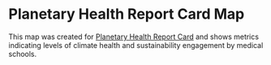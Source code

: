 # Planetary Health Report Card Map

This map was created for [Planetary Health Report Card](https://phreportcard.org/) and shows metrics indicating levels of climate health and sustainability engagement by medical schools.
 
